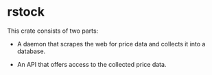 # rstock

This crate consists of two parts:

- A daemon that scrapes the web for price data and collects it into a database.

- An API that offers access to the collected price data.
